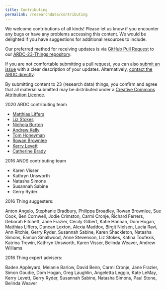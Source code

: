 ```yaml
---
title: Contributing
permalink: /researchdata/contributing
---
```


We welcome contributions of all kinds! Please let us know if you encounter any bugs or have any problems accessing this content. We would be delighted if you have suggestions for additional resources to include.

Our preferred method for receiving updates is via [GitHub Pull Request](https://docs.github.com/en/github/collaborating-with-issues-and-pull-requests/about-pull-requests) to our [ARDC-23-Things repository](https://github.com/au-research/ARDC-23-things/).

If you are not comfortable submitting a pull request, you can also [submit an issue](https://github.com/au-research/ARDC-23-things/issues/new) with a clear description of your updates. Alternatively, [contact the ARDC directly](https://ardc.edu.au/contact-us).

By submitting content to 23 (research data) things, you confirm and agree that all material submitted may be distributed under a [Creative Commons Attribution Licence](https://creativecommons.org/licenses/by/4.0/).

2020 ARDC contributing team
* [Matthias Liffers](https://orcid.org/0000-0002-3639-2080)
* [Liz Stokes](https://orcid.org/0000-0002-2973-5647)
* [Nichola Burton](https://orcid.org/0000-0003-4470-4846)
* [Andrew Kelly](https://orcid.org/0000-0002-5377-5526)
* [Tom Honeyman](https://orcid.org/0000-0001-9448-4023)
* [Rowan Brownlee](https://orcid.org/0000-0002-1955-1262)
* [Kerry Levett](https://orcid.org/0000-0001-5963-0195)
* [Catherine Brady](https://orcid.org/0000-0002-7919-7592)

2016 ANDS contributing team
* Karen Visser
* Kathryn Unsworth
* Natasha Simons
* Susannah Sabine
* Gerry Ryder

2016 Thing suggesters:

Anton Angelo, Stephanie Bradbury, Philippa  Broadley, Rowan Brownlee, Sue Cook, Ben Cornwell, Jodie Crimston, Carmi Cronje, Richard Ferrers, Deborah Fitchett, Jane Frazier, Cecily Gilbert, Katie Hannan, Dom Hogan, Matthias Liffers, Duncan Loxton, Alexia Maddox, Birgit Nielsen, Lucia Ravi, Ann Ritchie, Gerry Ryder, Susannah Sabine, Karen Shackleton, Natasha Simons, Eamon Smallwood, Anne Stevenson, Liz Stokes, Katina Toufexis, Katrina Trewin, Kathryn Unsworth, Karen Visser, Belinda Weaver, Andrew Williams

2016 Thing expert advisers:

Baden Appleyard, Melanie Barlow, David Benn, Carmi Cronje, Jane Frazier, Simon Goudie, Dom Hogan, Greg Laughlin, Angeletta Leggio, Kate LeMay, Kerry Levett, Gerry Ryder, Susannah Sabine, Natasha Simons, Paul Stone, Belinda Weaver
